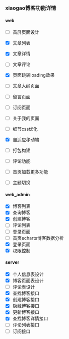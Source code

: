 ### xiaogao博客功能详情

#### web

- [ ] 首屏页面设计
- [x] 文章列表
- [x] 文章详情
- [ ] 文章评论
- [x] 页面跳转loading效果
- [ ] 文章大纲页面
- [ ] 留言页面
- [ ] 订阅页面
- [ ] 关于我的页面
- [ ] 细节css优化
- [x] 自适应移动端
- [ ] 打包构建
- [ ] 评论功能
- [ ] 首页加载更多功能
- [ ] 主题切换



#### web_admin

- [x] 博客列表
- [x] 查询博客
- [x] 创建博客
- [ ] 评论列表
- [ ] 登录页面
- [ ] 首页echarts博客数据分析
- [x] 登录页面
- [x] 权限控制

#### server

- [x] 个人信息表设计
- [x] 博客页面表设计
- [ ] 评论表设计
- [x] 查找博客接口
- [x] 创建博客接口
- [x] 隐藏博客接口
- [x] 更新博客接口
- [x] 查找博客详情接口
- [ ] 评论列表接口
- [ ] 订阅接口
